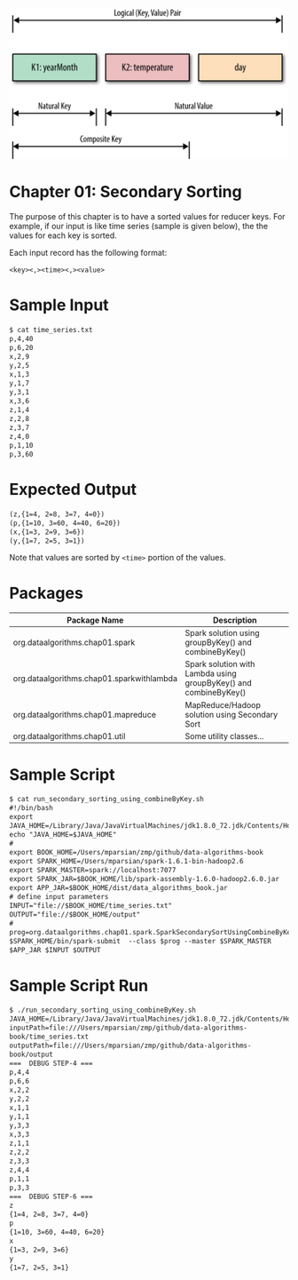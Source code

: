 ![Secondary Sorting](./secondary_sorting.png)


Chapter 01: Secondary Sorting
==========
The purpose of this chapter is to have a sorted values 
for reducer keys.  For example, if our input is like 
time series (sample is given below), the the values for 
each key is sorted. 


Each input record has the following format:

````
<key><,><time><,><value>
````

Sample Input
============
````
$ cat time_series.txt 
p,4,40
p,6,20
x,2,9
y,2,5
x,1,3
y,1,7
y,3,1
x,3,6
z,1,4
z,2,8
z,3,7
z,4,0
p,1,10
p,3,60
````

Expected Output
===============
````
(z,{1=4, 2=8, 3=7, 4=0})
(p,{1=10, 3=60, 4=40, 6=20})
(x,{1=3, 2=9, 3=6})
(y,{1=7, 2=5, 3=1})
````

Note that values are sorted by ````<time>```` portion of the values.

Packages
========

Package Name                              | Description |
----------------------------------------- | ----------------------------------------------------------------- | 
org.dataalgorithms.chap01.spark           | Spark solution using groupByKey() and combineByKey()              | 
org.dataalgorithms.chap01.sparkwithlambda | Spark solution with Lambda using groupByKey() and combineByKey()  | 
org.dataalgorithms.chap01.mapreduce       | MapReduce/Hadoop solution using Secondary Sort                    | 
org.dataalgorithms.chap01.util            | Some utility classes...                                           | 

Sample Script
=============
````
$ cat run_secondary_sorting_using_combineByKey.sh 
#!/bin/bash
export JAVA_HOME=/Library/Java/JavaVirtualMachines/jdk1.8.0_72.jdk/Contents/Home/
echo "JAVA_HOME=$JAVA_HOME"
#
export BOOK_HOME=/Users/mparsian/zmp/github/data-algorithms-book
export SPARK_HOME=/Users/mparsian/spark-1.6.1-bin-hadoop2.6
export SPARK_MASTER=spark://localhost:7077
export SPARK_JAR=$BOOK_HOME/lib/spark-assembly-1.6.0-hadoop2.6.0.jar
export APP_JAR=$BOOK_HOME/dist/data_algorithms_book.jar
# define input parameters
INPUT="file://$BOOK_HOME/time_series.txt"
OUTPUT="file://$BOOK_HOME/output"
#
prog=org.dataalgorithms.chap01.spark.SparkSecondarySortUsingCombineByKey
$SPARK_HOME/bin/spark-submit  --class $prog --master $SPARK_MASTER $APP_JAR $INPUT $OUTPUT
````

Sample Script Run
=================
````
$ ./run_secondary_sorting_using_combineByKey.sh
JAVA_HOME=/Library/Java/JavaVirtualMachines/jdk1.8.0_72.jdk/Contents/Home/
inputPath=file:///Users/mparsian/zmp/github/data-algorithms-book/time_series.txt
outputPath=file:///Users/mparsian/zmp/github/data-algorithms-book/output
===  DEBUG STEP-4 ===
p,4,4
p,6,6
x,2,2
y,2,2
x,1,1
y,1,1
y,3,3
x,3,3
z,1,1
z,2,2
z,3,3
z,4,4
p,1,1
p,3,3
===  DEBUG STEP-6 ===
z
{1=4, 2=8, 3=7, 4=0}
p
{1=10, 3=60, 4=40, 6=20}
x
{1=3, 2=9, 3=6}
y
{1=7, 2=5, 3=1}
````
